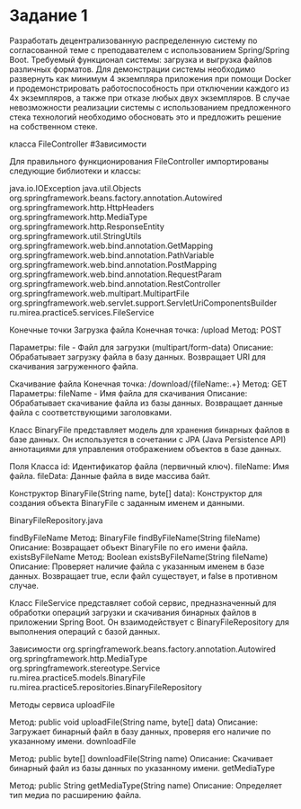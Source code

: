 # Задание 1

Разработать децентрализованную распределенную систему по согласованной теме с преподавателем с использованием Spring/Spring Boot.
Требуемый функционал системы: загрузка и выгрузка файлов различных форматов.
Для демонстрации системы необходимо развернуть как минимум 4 экземпляра приложения при помощи Docker и продемонстрировать работоспособность при отключении каждого из 4х экземпляров, а также при отказе любых двух экземпляров.
В случае невозможности реализации системы с использованием предложенного стека технологий необходимо обосновать это и предложить решение на собственном стеке.


класса FileController
#Зависимости

Для правильного функционирования FileController импортированы следующие библиотеки и классы:

java.io.IOException
java.util.Objects
org.springframework.beans.factory.annotation.Autowired
org.springframework.http.HttpHeaders
org.springframework.http.MediaType
org.springframework.http.ResponseEntity
org.springframework.util.StringUtils
org.springframework.web.bind.annotation.GetMapping
org.springframework.web.bind.annotation.PathVariable
org.springframework.web.bind.annotation.PostMapping
org.springframework.web.bind.annotation.RequestParam
org.springframework.web.bind.annotation.RestController
org.springframework.web.multipart.MultipartFile
org.springframework.web.servlet.support.ServletUriComponentsBuilder
ru.mirea.practice5.services.FileService

  Конечные точки
  Загрузка файла
  Конечная точка: /upload
  Метод: POST

  Параметры:
  file - Файл для загрузки (multipart/form-data)
  Описание: Обрабатывает загрузку файла в базу данных. Возвращает URI для скачивания загруженного файла.

  Скачивание файла
  Конечная точка: /download/{fileName:.+}
  Метод: GET
  Параметры:
  fileName - Имя файла для скачивания
  Описание: Обрабатывает скачивание файла из базы данных. Возвращает данные файла с соответствующими заголовками.

Класс BinaryFile представляет модель для хранения бинарных файлов в базе данных. Он используется в сочетании с JPA (Java Persistence API) аннотациями для управления отображением объектов в базе данных.

Поля Класса
  id: Идентификатор файла (первичный ключ).
  fileName: Имя файла.
  fileData: Данные файла в виде массива байт.

Конструктор
  BinaryFile(String name, byte[] data): Конструктор для создания объекта BinaryFile с заданным именем и данными.


BinaryFileRepository.java

findByFileName
Метод: 
  BinaryFile findByFileName(String fileName)
Описание: Возвращает объект BinaryFile по его имени файла.
existsByFileName
Метод: 
  Boolean existsByFileName(String fileName)
Описание: Проверяет наличие файла с указанным именем в базе данных. Возвращает true, если файл существует, и false в противном случае.



Класс FileService представляет собой сервис, предназначенный для обработки операций загрузки и скачивания бинарных файлов в приложении Spring Boot. Он взаимодействует с BinaryFileRepository для выполнения операций с базой данных.

Зависимости
  org.springframework.beans.factory.annotation.Autowired
  org.springframework.http.MediaType
  org.springframework.stereotype.Service
  ru.mirea.practice5.models.BinaryFile
  ru.mirea.practice5.repositories.BinaryFileRepository

Методы сервиса
uploadFile

Метод: 
  public void uploadFile(String name, byte[] data)
Описание: Загружает бинарный файл в базу данных, проверяя его наличие по указанному имени.
downloadFile

Метод: 
  public byte[] downloadFile(String name)
Описание: Скачивает бинарный файл из базы данных по указанному имени.
getMediaType

Метод: 
  public String getMediaType(String name)
Описание: Определяет тип медиа по расширению файла.
